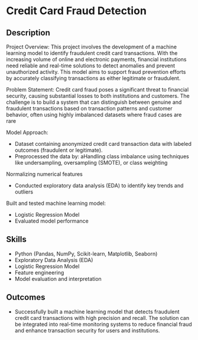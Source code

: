 <h1>Credit Card Fraud Detection </h1>


<h2>Description</h2>
Project Overview:
This project involves the development of a machine learning model to identify fraudulent credit card transactions. With the increasing volume of online and electronic payments, financial institutions need reliable and real-time solutions to detect anomalies and prevent unauthorized activity. This model aims to support fraud prevention efforts by accurately classifying transactions as either legitimate or fraudulent.

Problem Statement:
Credit card fraud poses a significant threat to financial security, causing substantial losses to both institutions and customers. The challenge is to build a system that can distinguish between genuine and fraudulent transactions based on transaction patterns and customer behavior, often using highly imbalanced datasets where fraud cases are rare

Model Approach:
- </b>Dataset containing anonymized credit card transaction data with labeled outcomes (fraudulent or legitimate).</b>
- </b>Preprocessed the data by: aHandling class imbalance using techniques like undersampling, oversampling (SMOTE), or class weighting

Normalizing numerical features</b>

- </b>Conducted exploratory data analysis (EDA) to identify key trends and outliers</b>

Built and tested  machine learning model: </b>
- </b>Logistic Regression Model</b>
- </b>Evaluated model performance </b>



<h2>Skills </h2>

- </b>Python (Pandas, NumPy, Scikit-learn, Matplotlib, Seaborn)</b>
- </b>Exploratory Data Analysis (EDA)</b>
- </b>Logistic Regression Model</b>
- </b>Feature engineering</b>
- </b>Model evaluation and interpretation</b>

<h2>Outcomes </h2>

- </b>Successfully built a machine learning model that detects fraudulent credit card transactions with high precision and recall. The solution can be integrated into real-time monitoring systems to reduce financial fraud and enhance transaction security for users and institutions.</b>
